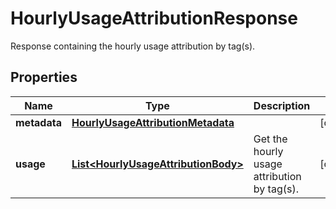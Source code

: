 # HourlyUsageAttributionResponse

Response containing the hourly usage attribution by tag(s).

## Properties

| Name         | Type                                                                        | Description                                 | Notes      |
| ------------ | --------------------------------------------------------------------------- | ------------------------------------------- | ---------- |
| **metadata** | [**HourlyUsageAttributionMetadata**](HourlyUsageAttributionMetadata.md)     |                                             | [optional] |
| **usage**    | [**List&lt;HourlyUsageAttributionBody&gt;**](HourlyUsageAttributionBody.md) | Get the hourly usage attribution by tag(s). | [optional] |

